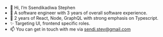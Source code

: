 - 👋 Hi, I’m Ssendikadiwa Stephen
- 👀 A software engineer with 3 years of overall software experience. 
- 💞️ 2 years of React, Node, GraphQL with strong emphasis on Typescript.
- ✨ Targeting UI, frontend specific roles. 
- 📫 You can get in touch with me via sendi.stev@gmail.com

<!---
sendistephen/sendistephen is a ✨ special ✨ repository because its `README.md` (this file) appears on your GitHub profile.
You can click the Preview link to take a look at your changes.
--->
